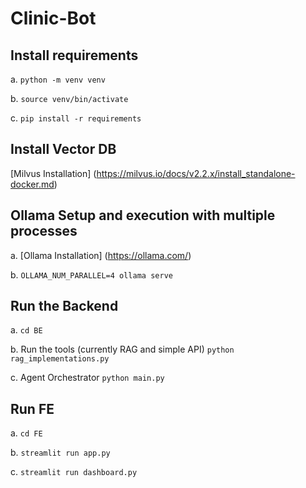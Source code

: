 # Clinic-Bot

## Install requirements
a. ```python -m venv venv```

b. ```source venv/bin/activate```

c. ```pip install -r requirements```

## Install Vector DB
[Milvus Installation] (https://milvus.io/docs/v2.2.x/install_standalone-docker.md)

## Ollama Setup and execution with multiple processes
a. [Ollama Installation] (https://ollama.com/)

b. ```OLLAMA_NUM_PARALLEL=4 ollama serve```

## Run the Backend
a. ```cd BE```

b. Run the tools (currently RAG and simple API)
```python rag_implementations.py```

c. Agent Orchestrator
```python main.py```

## Run FE
a. ```cd FE```

b. ```streamlit run app.py```

c. ```streamlit run dashboard.py```

